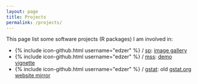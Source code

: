 ```yaml
---
layout: page
title: Projects
permalink: /projects/
---
```


This page list some software projects (R packages) I am involved in:

* {% include icon-github.html username="edzer" %} / [sp](https://github.com/edzer/sp/):
[image gallery](https://edzer.github.io/sp/)
* {% include icon-github.html username="edzer" %} / [mss](https://github.com/edzer/mss/):
[demo vignette](https://edzer.github.io/mss/)
* {% include icon-github.html username="edzer" %} / [gstat](https://github.com/edzer/gstat/):
old [gstat.org website mirror](https://edzer.github.io/gstat/)
